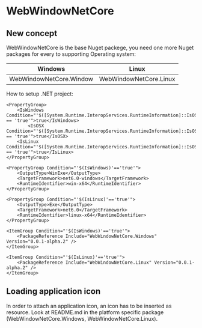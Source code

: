 # WebWindowNetCore
## New concept
WebWindowNetCore is the base Nuget packege, you need one more Nuget packages for every to supporting Operating system:

| Windows  | Linux  |
|---|---|
| WebWindowNetCore.Window  |  WebWindowNetCore.Linux |

How to setup .NET project:

```
<PropertyGroup>
    <IsWindows Condition="'$([System.Runtime.InteropServices.RuntimeInformation]::IsOSPlatform($([System.Runtime.InteropServices.OSPlatform]::Windows)))' == 'true'">true</IsWindows> 
		<IsOSX Condition="'$([System.Runtime.InteropServices.RuntimeInformation]::IsOSPlatform($([System.Runtime.InteropServices.OSPlatform]::OSX)))' == 'true'">true</IsOSX> 
	<IsLinux Condition="'$([System.Runtime.InteropServices.RuntimeInformation]::IsOSPlatform($([System.Runtime.InteropServices.OSPlatform]::Linux)))' == 'true'">true</IsLinux>    
</PropertyGroup>

<PropertyGroup Condition="'$(IsWindows)'=='true'">
    <OutputType>WinExe</OutputType>
    <TargetFramework>net6.0-windows</TargetFramework>
    <RuntimeIdentifier>win-x64</RuntimeIdentifier>
</PropertyGroup> 

<PropertyGroup Condition="'$(IsLinux)'=='true'">
    <OutputType>Exe</OutputType>
    <TargetFramework>net6.0</TargetFramework>
    <RuntimeIdentifier>linux-x64</RuntimeIdentifier>
</PropertyGroup>

<ItemGroup Condition="'$(IsWindows)'=='true'">
    <PackageReference Include="WebWindowNetCore.Windows" Version="0.0.1-alpha.2" />
</ItemGroup> 

<ItemGroup Condition="'$(IsLinux)'=='true'">
    <PackageReference Include="WebWindowNetCore.Linux" Version="0.0.1-alpha.2" />
</ItemGroup> 

```

## Loading application icon
In order to attach an application icon, an icon has to be inserted as resource. Look at README.md in the platform specific package (WebWindowNetCore.Windows, WebWindowNetCore.Linux).
